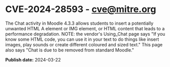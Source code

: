 # CVE-2024-28593 - cve@mitre.org

The Chat activity in Moodle 4.3.3 allows students to insert a potentially unwanted HTML A element or IMG element, or HTML content that leads to a performance degradation. NOTE: the vendor's Using_Chat page says "If you know some HTML code, you can use it in your text to do things like insert images, play sounds or create different coloured and sized text." This page also says "Chat is due to be removed from standard Moodle."

**Publish date:** 2024-03-22
